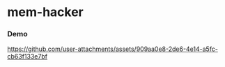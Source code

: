 # mem-hacker

### Demo

https://github.com/user-attachments/assets/909aa0e8-2de6-4e14-a5fc-cb63f133e7bf

